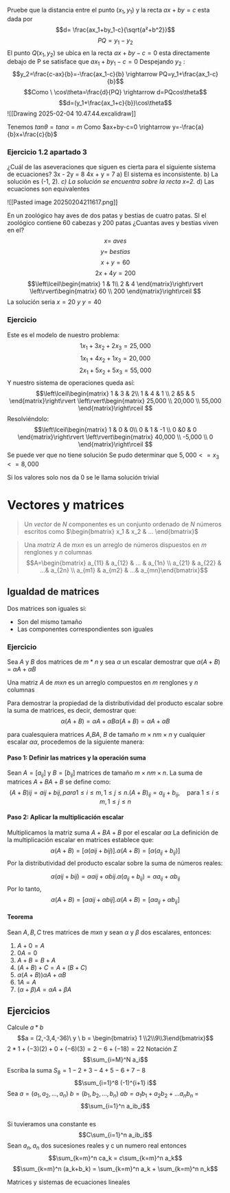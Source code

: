 Pruebe que la distancia entre el punto $(x_1, y_1)$ y la recta $ax+by=c$ esta dada por $$d= \frac{ax_1+by_1-c}{\sqrt{a²+b^2}}$$
$$PQ = y_1-y_2$$
El punto $Q(x_1,y_2)$ se ubica en la recta $ax+by-c=0$ esta directamente debajo de P se satisface que $ax_1+by_1 -c=0$ 
Despejando $y_2$ :
$$y_2=\frac{c-ax}{b}=-\frac{ax_1-c}{b} \rightarrow PQ=y_1+\frac{ax_1-c}{b}$$
$$Como \ \cos\theta=\frac{d}{PQ} \rightarrow d=PQcos\theta$$
$$d=(y_1+\frac{ax_1+c}{b})\cos\theta$$
![[Drawing 2025-02-04 10.47.44.excalidraw]]

Tenemos $tan\theta=tan\alpha=m$ Como $ax+by-c=0 \rightarrow y=-\frac{a}{b}x+\frac{c}{b}$ 

### Ejercicio 1.2 apartado 3

¿Cuál de las aseveraciones que siguen es cierta para el siguiente sistema de ecuaciones?
3x - 2y = 8
4x + y = 7 
a) El sistema es inconsistente.
b) La solución es (-1, 2).
*c) La solución se encuentra sobre la recta x=2.*
d) Las ecuaciones son equivalentes 

![[Pasted image 20250204211617.png]]

En un zoológico hay aves de dos patas y bestias de cuatro patas. SI el zoológico contiene 60 cabezas y 200 patas ¿Cuantas aves y bestias viven en el?
$$x=\ aves$$
$$y=\ bestias$$
$$x+y=60$$
$$2x+4y=200$$
$$\left\lceil\begin{matrix}  1 & 1\\   2 & 4   \end{matrix}\right\rvert \left\rvert\begin{matrix}   60 \\ 200 \end{matrix}\right\rceil  $$
La solución seria $x=20 \ y \ y=40$  
### Ejercicio 
Este es el modelo de nuestro problema:
$$1x_1+3x_2+2x_3=25,000$$
$$1x_1+4x_2+1x_3=20,000$$
$$2x_1+5x_2+5x_3=55,000$$
Y nuestro sistema de operaciones queda así:
$$\left\lceil\begin{matrix}  1 & 3 & 2\\   1 & 4 & 1 \\ 2 &5 & 5  \end{matrix}\right\rvert \left\rvert\begin{matrix}   25,000 \\ 20,000 \\ 55,000 \end{matrix}\right\rceil  $$
Resolviéndolo:
$$\left\lceil\begin{matrix}  1 & 0 & 0\\   0 & 1 & -1 \\ 0 &0 & 0  \end{matrix}\right\rvert \left\rvert\begin{matrix}   40,000 \\ -5,000 \\ 0 \end{matrix}\right\rceil  $$
Se puede ver que no tiene solución
Se pudo determinar que $5,000 <= x_3 <=8,000$

Si los valores solo nos da 0 se le llama solución trivial
# Vectores y matrices

> Un *vector* de $N$ componentes es un conjunto ordenado de $N$ números escritos como $\begin{bmatrix} x_1 & x_2 & ... \end{bmatrix}$

> Una *matriz* $A$ de $mxn$ es un arreglo de números dispuestos en $m$ renglones y $n$ columnas $$A=\begin{bmatrix} a_{11} & a_{12} & ... & a_{1n} \\ a_{21} & a_{22} & ...& a_{2n} \\ a_{m1} & a_{m2} & ...& a_{mn}\end{bmatrix}$$

## Igualdad de matrices

Dos matrices son iguales si:
- Son del mismo tamaño
- Las componentes correspondientes son iguales

### Ejercicio
Sea $A$ y $B$ dos matrices de $m*n$ y sea $\alpha$ un escalar demostrar que $\alpha (A+B)$ = $\alpha A + \alpha B$ 

Una matriz $A$ de $mxn$ es un arreglo compuestos en $m$ renglones y $n$ columnas

Para demostrar la propiedad de la distributividad del producto escalar sobre la suma de matrices, es decir, demostrar que:
$$α(A+B)=αA+αB\alpha (A + B) = \alpha A + \alpha B$$

para cualesquiera matrices $A$,$BA$, $B$ de tamaño $m×nm \times n$ y cualquier escalar $α\alpha$, procedemos de la siguiente manera:

#### **Paso 1: Definir las matrices y la operación suma**

Sean $A = [a_{ij}]$ y $B = [b_{ij}]$ matrices de tamaño $m×nm \times n$. La suma de matrices $A+BA + B$ se define como:
$$(A+B)ij=aij+bij,para 1≤i≤m,1≤j≤n.(A + B)_{ij} = a_{ij} + b_{ij}, \quad \text{para } 1 \leq i \leq m, 1 \leq j \leq n$$

#### **Paso 2: Aplicar la multiplicación escalar**

Multiplicamos la matriz suma $A+BA + B$ por el escalar $α\alpha$ La definición de la multiplicación escalar en matrices establece que:
$$α(A+B)=[α(aij+bij)].\alpha (A + B) = \left[ \alpha (a_{ij} + b_{ij}) \right]$$
Por la distributividad del producto escalar sobre la suma de números reales:

$$α(aij+bij)=αaij+αbij.\alpha (a_{ij} + b_{ij}) = \alpha a_{ij} + \alpha b_{ij}$$
Por lo tanto,
$$α(A+B)=[αaij+αbij].\alpha (A + B) = \left[ \alpha a_{ij} + \alpha b_{ij} \right]$$

#### Teorema
Sean $A,B,C$ tres matrices de $mxn$ y sean $\alpha$ y $\beta$ dos escalares, entonces:
1. $A+0=A$ 
2. $0A=0$
3. $A+B=B+A$
4. $(A+B)+C = A+(B+C)$
5. $\alpha (A+B) ) \alpha A + \alpha B$
6. $1A = A$
7. $(\alpha + \beta) A = \alpha A + \beta A$

## Ejercicios
Calcule $a * b$  $$a = (2,-3,4,-36)\ y \ b = \begin{bmatrix} 1 \\2\\9\\3\end{bmatrix}$$ $2*1+(-3)(2)+0+(-6)(3) = 2-6+(-18) = 22$
Notación $\Sigma$ 
$$\sum_{i=M}^N a_i$$
Escriba la suma $S_8 = 1-2+3-4+5-6+7-8$
$$\sum_{i=1}^8 (-1)^{i+1} i$$
Sea $a=(a_1,a_2,...,a_n) \ b=(b_1,b_2,...,b_n)$
$ab =a_1b_1+a_2b_2+...a_nb_n$ = $$\sum_{i=1}^n a_ib_i$$  
Si tuvieramos una constante es$$C\sum_{i=1}^n a_ib_i$$
Sean ${a_n},{a_n}$ dos sucesiones reales y c un numero real entonces $$\sum_{k=m}^n ca_k = c\sum_{k=m}^n a_k$$ 
$$\sum_{k=m}^n (a_k+b_k) = \sum_{k=m}^n a_k + \sum_{k=m}^n n_k$$

Matrices y sistemas de ecuaciones lineales
